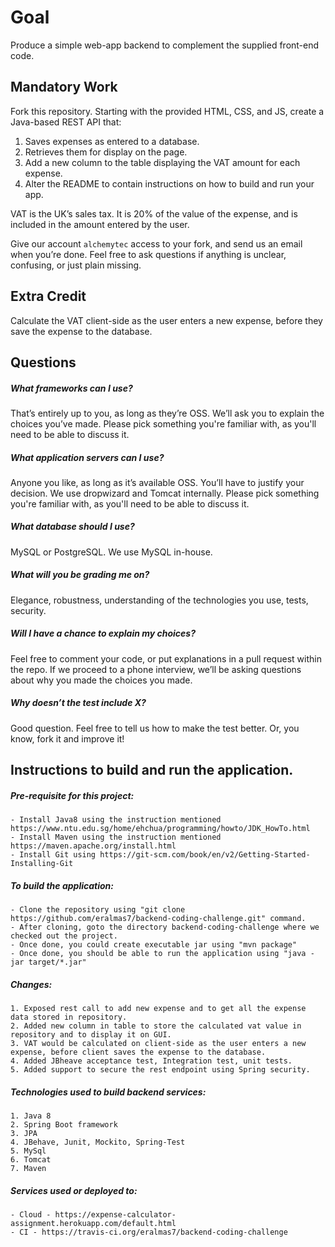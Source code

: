 Goal
====
Produce a simple web-app backend to complement the supplied front-end code.

Mandatory Work
--------------
Fork this repository. Starting with the provided HTML, CSS, and JS, create a Java-based REST API that:

1. Saves expenses as entered to a database.
2. Retrieves them for display on the page. 
3. Add a new column to the table displaying the VAT amount for each expense.
4. Alter the README to contain instructions on how to build and run your app.

VAT is the UK’s sales tax. It is 20% of the value of the expense, and is included in the amount entered by the user.

Give our account `alchemytec` access to your fork, and send us an email when you’re done. Feel free to ask questions if anything is unclear, confusing, or just plain missing.

Extra Credit
------------
Calculate the VAT client-side as the user enters a new expense, before they save the expense to the database.

Questions
---------
##### What frameworks can I use?
That’s entirely up to you, as long as they’re OSS. We’ll ask you to explain the choices you’ve made. Please pick something you're familiar with, as you'll need to be able to discuss it.

##### What application servers can I use?
Anyone you like, as long as it’s available OSS. You’ll have to justify your decision. We use dropwizard and Tomcat internally. Please pick something you're familiar with, as you'll need to be able to discuss it.

##### What database should I use?
MySQL or PostgreSQL. We use MySQL in-house.

##### What will you be grading me on?
Elegance, robustness, understanding of the technologies you use, tests, security. 

##### Will I have a chance to explain my choices?
Feel free to comment your code, or put explanations in a pull request within the repo. If we proceed to a phone interview, we’ll be asking questions about why you made the choices you made. 

##### Why doesn’t the test include X?
Good question. Feel free to tell us how to make the test better. Or, you know, fork it and improve it!

Instructions to build and run the application.
---------------------------------------------

##### Pre-requisite for this project:
	- Install Java8 using the instruction mentioned https://www.ntu.edu.sg/home/ehchua/programming/howto/JDK_HowTo.html
	- Install Maven using the instruction mentioned https://maven.apache.org/install.html
	- Install Git using https://git-scm.com/book/en/v2/Getting-Started-Installing-Git
	
##### To build the application:
  	- Clone the repository using "git clone https://github.com/eralmas7/backend-coding-challenge.git" command.
  	- After cloning, goto the directory backend-coding-challenge where we checked out the project.
  	- Once done, you could create executable jar using "mvn package"
  	- Once done, you should be able to run the application using "java -jar target/*.jar"
  	
##### Changes:
	1. Exposed rest call to add new expense and to get all the expense data stored in repository.
	2. Added new column in table to store the calculated vat value in repository and to display it on GUI.
	3. VAT would be calculated on client-side as the user enters a new expense, before client saves the expense to the database.
	4. Added JBheave acceptance test, Integration test, unit tests.
	5. Added support to secure the rest endpoint using Spring security.

##### Technologies used to build backend services:

	1. Java 8
	2. Spring Boot framework
	3. JPA
	4. JBehave, Junit, Mockito, Spring-Test
	5. MySql
	6. Tomcat
	7. Maven

##### Services used or deployed to:
	- Cloud - https://expense-calculator-assignment.herokuapp.com/default.html
	- CI - https://travis-ci.org/eralmas7/backend-coding-challenge
